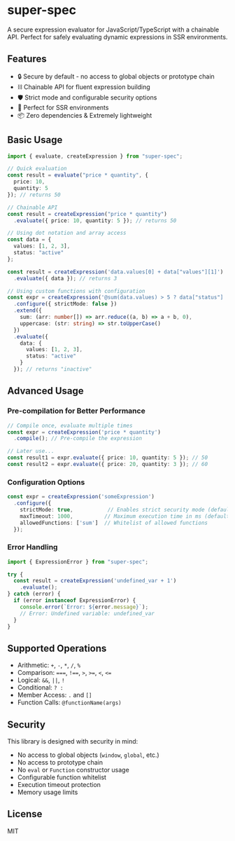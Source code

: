 # super-spec

A secure expression evaluator for JavaScript/TypeScript with a chainable API. Perfect for safely evaluating dynamic expressions in SSR environments.

## Features

- 🔒 Secure by default - no access to global objects or prototype chain
- ⛓️ Chainable API for fluent expression building
- 🛡️ Strict mode and configurable security options
- 🎯 Perfect for SSR environments
- 📦 Zero dependencies & Extremely lightweight


## Basic Usage

```typescript
import { evaluate, createExpression } from "super-spec";

// Quick evaluation
const result = evaluate("price * quantity", {
  price: 10,
  quantity: 5
}); // returns 50

// Chainable API
const result = createExpression("price * quantity")
  .evaluate({ price: 10, quantity: 5 }); // returns 50

// Using dot notation and array access
const data = {
  values: [1, 2, 3],
  status: "active"
};

const result = createExpression('data.values[0] + data["values"][1]')
  .evaluate({ data }); // returns 3

// Using custom functions with configuration
const expr = createExpression('@sum(data.values) > 5 ? data["status"] : "inactive"')
  .configure({ strictMode: false })
  .extend({
    sum: (arr: number[]) => arr.reduce((a, b) => a + b, 0),
    uppercase: (str: string) => str.toUpperCase()
  })
  .evaluate({
    data: {
      values: [1, 2, 3],
      status: "active"
    }
  }); // returns "inactive"
```

## Advanced Usage

### Pre-compilation for Better Performance

```typescript
// Compile once, evaluate multiple times
const expr = createExpression('price * quantity')
  .compile(); // Pre-compile the expression

// Later use...
const result1 = expr.evaluate({ price: 10, quantity: 5 }); // 50
const result2 = expr.evaluate({ price: 20, quantity: 3 }); // 60
```

### Configuration Options

```typescript
const expr = createExpression('someExpression')
  .configure({
    strictMode: true,           // Enables strict security mode (default: true)
    maxTimeout: 1000,          // Maximum execution time in ms (default: 1000)
    allowedFunctions: ['sum']  // Whitelist of allowed functions
  });
```

### Error Handling

```typescript
import { ExpressionError } from "super-spec";

try {
  const result = createExpression('undefined_var + 1')
    .evaluate();
} catch (error) {
  if (error instanceof ExpressionError) {
    console.error(`Error: ${error.message}`);
    // Error: Undefined variable: undefined_var
  }
}
```

## Supported Operations

- Arithmetic: `+`, `-`, `*`, `/`, `%`
- Comparison: `===`, `!==`, `>`, `>=`, `<`, `<=`
- Logical: `&&`, `||`, `!`
- Conditional: `? :`
- Member Access: `.` and `[]`
- Function Calls: `@functionName(args)`

## Security

This library is designed with security in mind:

- No access to global objects (`window`, `global`, etc.)
- No access to prototype chain
- No `eval` or `Function` constructor usage
- Configurable function whitelist
- Execution timeout protection
- Memory usage limits

## License

MIT